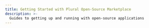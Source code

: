 ```yaml
---
title: Getting Started with Plural Open-Source Marketplace
description: >-
  Guides to getting up and running with open-source applications
---
```


